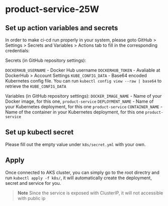 # product-service-25W

## Set up action variables and secrets
In order to make ci-cd run properly in your system, please goto GitHub > Settings > Secrets and Variables  > Actions tab to fill in the corresponding credentials:

Secrets (in GitHub repository settings):

`DOCKERHUB_USERNAME` - Docker Hub username
`DOCKERHUB_TOKEN` - Avaliable at DockerHub > Account Settings
`KUBE_CONFIG_DATA` - Base64 encoded Kubernetes config file. You can run `kubectl config view --raw | base64` to retrieve the `KUBE_CONFIG_DATA`


Variables (in GitHub repository settings):
`DOCKER_IMAGE_NAME` - Name of your Docker image, for this one, `product-service`
`DEPLOYMENT_NAME` - Name of your Kubernetes deployment, for this one `product-service`
`CONTAINER_NAME` - Name of the container in your Kubernetes deployment, for this one `product-service`

## Set up kubectl secret

Please fill out the empty value under `k8s/secret.yml` with your own.

## Apply

Once connected to AKS cluster, you can simply go to the root directry and run `kubectl apply -f k8s/`, it will automatically create the deployment, secret and service for you.

> **Note**
> Since the service is exposed with ClusterIP, it will not accessible with public ip
